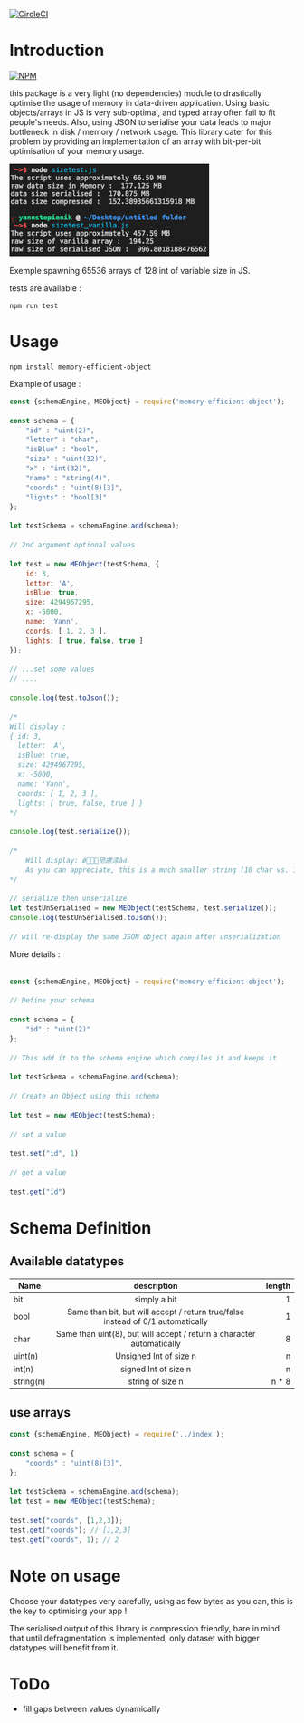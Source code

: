 

[![CircleCI](https://circleci.com/gh/azukaar/memory-efficient-object/tree/master.svg?style=svg)](https://circleci.com/gh/azukaar/memory-efficient-object/tree/master)

# Introduction

[![NPM](https://nodei.co/npm/memory-efficient-object.png)](https://npmjs.org/package/memory-efficient-object)

this package is a very light (no dependencies) module to drastically optimise the usage of memory in data-driven application. Using basic objects/arrays in JS is very sub-optimal, and typed array often fail to fit people's needs. Also, using JSON to serialise your data leads to major bottleneck in disk / memory / network usage. This library cater for this problem by providing an implementation of an array with bit-per-bit optimisation of your memory usage.

![alt text](https://github.com/azukaar/memory-efficient-object/blob/master/doc.png?raw=true "Small test")


Exemple spawning 65536 arrays of 128 int of variable size in JS.

tests are available : 

```
npm run test
```

# Usage

```
npm install memory-efficient-object
```

Example of usage :

```javascript
const {schemaEngine, MEObject} = require('memory-efficient-object');

const schema = {
    "id" : "uint(2)",
    "letter" : "char",
    "isBlue" : "bool",
    "size" : "uint(32)",
    "x" : "int(32)",
    "name" : "string(4)",
    "coords" : "uint(8)[3]",
    "lights" : "bool[3]"
};

let testSchema = schemaEngine.add(schema);

// 2nd argument optional values

let test = new MEObject(testSchema, { 
    id: 3,
    letter: 'A',
    isBlue: true,
    size: 4294967295,
    x: -5000,
    name: 'Yann',
    coords: [ 1, 2, 3 ],
    lights: [ true, false, true ]
});

// ...set some values
// ....

console.log(test.toJson());

/*
Will display :
{ id: 3,
  letter: 'A',
  isBlue: true,
  size: 4294967295,
  x: -5000,
  name: 'Yann',
  coords: [ 1, 2, 3 ],
  lights: [ true, false, true ] }
*/

console.log(test.serialize());

/*
    Will display: ǿ￿￿￬硙慮渁ȃԀ
    As you can appreciate, this is a much smaller string (10 char vs. 150).
*/

// serialize then unserialize
let testUnSerialised = new MEObject(testSchema, test.serialize());
console.log(testUnSerialised.toJson());

// will re-display the same JSON object again after unserialization 

```


More details :

```javascript

const {schemaEngine, MEObject} = require('memory-efficient-object');

// Define your schema

const schema = {
    "id" : "uint(2)"
};

// This add it to the schema engine which compiles it and keeps it

let testSchema = schemaEngine.add(schema);

// Create an Object using this schema

let test = new MEObject(testSchema);

// set a value

test.set("id", 1)

// get a value

test.get("id")

```

# Schema Definition

## Available datatypes

| Name          | description   	| length  |
| ------------- |:-------------:	| -----:|
| bit           | simply a bit	 	| 1 |
| bool 			| Same than bit, but will accept / return true/false instead of 0/1 automatically      	| 1 |
| char 			| Same than uint(8), but will accept / return a character automatically      	| 8 |
| uint(n) 			| Unsigned Int of size n  	| n |
| int(n) 			| signed Int of size n  	| n |
| string(n) 			| string of size n  	| n * 8 |


## use arrays


```javascript
const {schemaEngine, MEObject} = require('../index');

const schema = {
    "coords" : "uint(8)[3]",
};

let testSchema = schemaEngine.add(schema);
let test = new MEObject(testSchema);

test.set("coords", [1,2,3]);
test.get("coords"); // [1,2,3]
test.get("coords", 1); // 2
```


# Note on usage

Choose your datatypes very carefully, using as few bytes as you can, this is the key to optimising your app !

The serialised output of this library is compression friendly, bare in mind that until defragmentation is implemented, only dataset with bigger datatypes will benefit from it.

# ToDo

- fill gaps between values dynamically